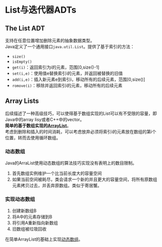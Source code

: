 # List与迭代器ADTs

## The List ADT

支持在任意位置增加删除元素的抽象数据类型。  
Java定义了一个通用接口`java.util.List`。提供了基于索引的方法：

* `size()`
* `isEmpty()`
* `get(i)`：返回索引为i的元素，范围[0,size()-1]
* `set(i,e)`：使用值e替换索引i的元素，并返回被替换的旧值
* `add(i,e)`：插入新元素e到索引i，移动所有的后续元素，范围[0,size()]
* `romove(i)`：移除并返回索引i的元素，移动所有的后续元素

## Array Lists

后续描述了一种高级技巧，可以使得基于数组实现的List可以有不受限的容量，即Java中的array lisy或者C++中的vector。  
__简单的基于数组实现的[ArrayList](SimpleArrayList)__。  
考虑到删除和插入的时间消耗，可以考虑放弃必须将索引i的元素放在数组的第i个位置，转而去使用循环数组。

### 动态数组
 
Java的ArraList使用动态数组的算法技巧实现没有表明上的数目限制。  

1. 首先数组实例维护一个比当前长度大的容量空间
2. 如果当前空间被耗尽，类会请求一个新的并且更大的容量空间，将所有原数组元素拷贝过去，并丢弃原数组。类似于寄居蟹。

### 实现动态数组

1. 创建新数组B
2. 将A中的元素存储到B
3. 将引用A重新指向新数组
4. 旧数组被垃圾回收

在简单ArrayList的基础上实现[动态数组](DynamicArray)。

